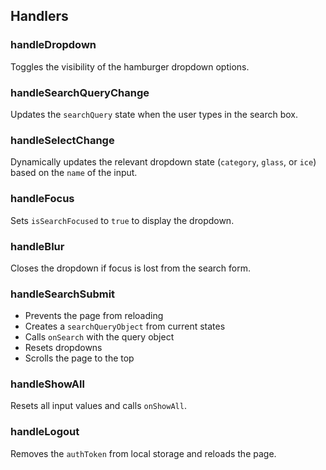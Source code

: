 ## Handlers

### handleDropdown

Toggles the visibility of the hamburger dropdown options.

### handleSearchQueryChange

Updates the `searchQuery` state when the user types in the search box.

### handleSelectChange

Dynamically updates the relevant dropdown state (`category`, `glass`, or `ice`) based on the `name` of the input.

### handleFocus

Sets `isSearchFocused` to `true` to display the dropdown.

### handleBlur

Closes the dropdown if focus is lost from the search form.

### handleSearchSubmit

- Prevents the page from reloading
- Creates a `searchQueryObject` from current states
- Calls `onSearch` with the query object
- Resets dropdowns
- Scrolls the page to the top

### handleShowAll

Resets all input values and calls `onShowAll`.

### handleLogout

Removes the `authToken` from local storage and reloads the page.
